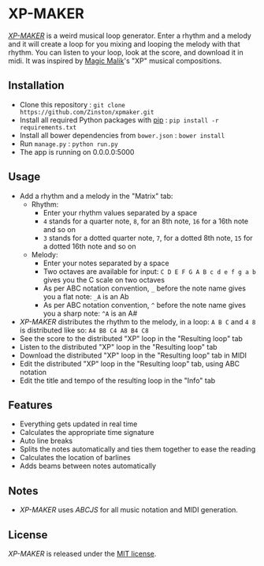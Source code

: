 # XP-MAKER
[_XP-MAKER_](http://developer.antoineguenet.com/xpmaker/) is a weird musical loop generator. Enter a rhythm and a melody and it will create a loop for you mixing and looping the melody with that rhythm. You can listen to your loop, look at the score, and download it in midi. It was inspired by [Magic Malik](http://www.magicmalik.com/repertoire_site/)'s "XP" musical compositions.

## Installation
* Clone this repository : `git clone https://github.com/Zinston/xpmaker.git`
* Install all required Python packages with [pip](https://pypi.python.org/pypi/pip) : `pip install -r requirements.txt`
* Install all bower dependencies from `bower.json` : `bower install`
* Run `manage.py` : `python run.py`
* The app is running on 0.0.0.0:5000

## Usage
* Add a rhythm and a melody in the "Matrix" tab:
	* Rhythm:
		* Enter your rhythm values separated by a space
		* `4` stands for a quarter note, `8`, for an 8th note, `16` for a 16th note and so on
		* `3` stands for a dotted quarter note, `7`, for a dotted 8th note, `15` for a dotted 16th note and so on
	* Melody:
		* Enter your notes separated by a space
		* Two octaves are available for input: `C D E F G A B c d e f g a b` gives you the C scale on two octaves
		* As per ABC notation convention, `_` before the note name gives you a flat note: `_A` is an Ab
		* As per ABC notation convention, `^` before the note name gives you a sharp note: `^A` is an A#
* _XP-MAKER_ distributes the rhythm to the melody, in a loop: `A B C` and `4 8` is distributed like so: `A4 B8 C4 A8 B4 C8`
* See the score to the distributed "XP" loop in the "Resulting loop" tab
* Listen to the distributed "XP" loop in the "Resulting loop" tab
* Download the distributed "XP" loop in the "Resulting loop" tab in MIDI
* Edit the distributed "XP" loop in the "Resulting loop" tab, using ABC notation
* Edit the title and tempo of the resulting loop in the "Info" tab

## Features
* Everything gets updated in real time
* Calculates the appropriate time signature
* Auto line breaks
* Splits the notes automatically and ties them together to ease the reading
* Calculates the location of barlines
* Adds beams between notes automatically

## Notes
* _XP-MAKER_ uses _ABCJS_ for all music notation and MIDI generation.

## License
_XP-MAKER_ is released under the [MIT license](xpmaker/LICENSE.txt).